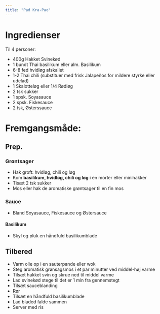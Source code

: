```yaml
---
title: "Pad Kra-Pao"
---
```



# Ingredienser

Til 4 personer:

- 400g Hakket Svinekød
- 1 bundt Thai basilikum eller alm. Basilikum
- 6-8 fed hvidløg afskallet
- 1-2 Thai chili (substituer med frisk Jalapeños for mildere styrke eller udelad)
- 1 Skalotteløg eller 1/4 Rødløg
- 2 tsk sukker
- 1 spsk. Soyasauce
- 2 spsk. Fiskesauce
- 2 tsk, Østerssauce 


# Fremgangsmåde:

## Prep.

### Grøntsager
- Hak groft: hvidløg, chili og løg
- Kom **basilikum, hvidløg, chili og løg** i en morter eller minihakker
- Tisæt 2 tsk sukker
- Mos eller hak de aromatiske grøntsager til en fin mos

### Sauce
- Bland Soyasauce, Fiskesauce og Østersauce

#### Basilikum
- Skyl og pluk en håndfuld basilikumblade

## Tilbered 
- Varm olie op i en sauterpande eller wok
- Steg aromatisk grønsagsmos i et par minutter ved middel-høj varme
- Tilsæt hakket svin og skrue ned til middel varme
- Lad svinekød stege til det er 1 min fra gennemstegt
- Tilsæt sauceblanding
- Rør
- Tilsæt en håndfuld basilikumblade
- Lad bladed falde sammen
- Server med ris